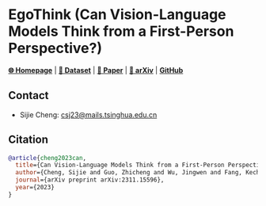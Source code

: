 # EgoThink (Can Vision-Language Models Think from a First-Person Perspective?)

[**🌐 Homepage**](https://adacheng.github.io/EgoThink/) | [**🤗 Dataset**](https://huggingface.co/datasets/EgoThink/EgoThink) | [**🤗 Paper**](https://huggingface.co/papers/2311.15596) | [**📖 arXiv**](https://arxiv.org/abs/2311.15596) | [**GitHub**](https://github.com/AdaCheng/EgoThink)


## Contact
- Sijie Cheng: csj23@mails.tsinghua.edu.cn

## Citation

```bibtex
@article{cheng2023can,
  title={Can Vision-Language Models Think from a First-Person Perspective?},
  author={Cheng, Sijie and Guo, Zhicheng and Wu, Jingwen and Fang, Kechen and Li, Peng and Liu, Huaping and Liu, Yang},
  journal={arXiv preprint arXiv:2311.15596},
  year={2023}
}
```
